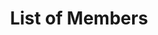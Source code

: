 ---
layout: page
title: List of Members
members: members
show_sidebar: false
permalink: /members
---
